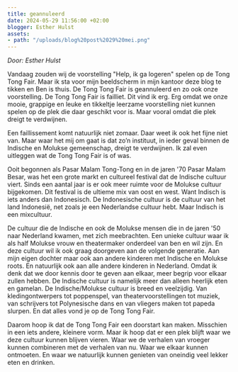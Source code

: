 ```yaml
---
title: geannuleerd
date: 2024-05-29 11:56:00 +02:00
blogger: Esther Hulst
assets:
- path: "/uploads/blog%20post%2029%20mei.png"
---
```


*Door: Esther Hulst*

Vandaag zouden wij de voorstelling "Help, ik ga logeren" spelen op de Tong Tong Fair. Maar ik sta voor mijn beeldscherm in mijn kantoor deze blog te tikken en Ben is thuis. De Tong Tong Fair is geannuleerd en zo ook onze voorstelling. De Tong Tong Fair is failliet. Dit vind ik erg. Erg omdat we onze mooie, grappige en leuke en tikkeltje leerzame voorstelling niet kunnen spelen op de plek die daar geschikt voor is. Maar vooral omdat die plek dreigt te verdwijnen.

Een faillissement komt natuurlijk niet zomaar. Daar weet ik ook het fijne niet van. Maar waar het mij om gaat is dat zo’n instituut, in ieder geval binnen de Indische en Molukse gemeenschap, dreigt te verdwijnen. Ik zal even uitleggen wat de Tong Tong Fair is of was.

Ooit begonnen als Pasar Malam Tong-Tong en in de jaren '70 Pasar Malam Besar, was het een grote markt en cultureel festival dat de Indische cultuur viert. Sinds een aantal jaar is er ook meer ruimte voor de Molukse cultuur bijgekomen. Dit festival is de ultieme mix van oost en west. Want Indisch is iets anders dan Indonesisch. De Indonesische cultuur is de cultuur van het land Indonesië, net zoals je een Nederlandse cultuur hebt. Maar Indisch is een mixcultuur.

De cultuur die de Indische en ook de Molukse mensen die in de jaren '50 naar Nederland kwamen, met zich meebrachten. Een unieke cultuur waar ik als half Molukse vrouw en theatermaker onderdeel van ben en wil zijn. En deze cultuur wil ik ook graag doorgeven aan de volgende generatie. Aan mijn eigen dochter maar ook aan andere kinderen met Indische en Molukse roots. En natuurlijk ook aan alle andere kinderen in Nederland. Omdat ik denk dat we door kennis door te geven aan elkaar, meer begrip voor elkaar zullen hebben. De Indische cultuur is namelijk meer dan alleen heerlijk eten en gamelan. De Indische/Molukse cultuur is breed en veelzijdig. Van kledingontwerpers tot poppenspel, van theatervoorstellingen tot muziek, van schrijvers tot Polynesische dans en van vliegers maken tot papeda slurpen. En dat alles vond je op de Tong Tong Fair.

Daarom hoop ik dat de Tong Tong Fair een doorstart kan maken. Misschien in een iets andere, kleinere vorm. Maar ik hoop dat er een plek blijft waar we deze cultuur kunnen blijven vieren. Waar we de verhalen van vroeger kunnen combineren met de verhalen van nu. Waar we elkaar kunnen ontmoeten. En waar we natuurlijk kunnen genieten van oneindig veel lekker eten en drinken.
